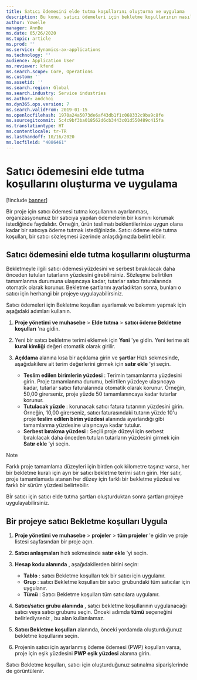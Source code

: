 ```yaml
---
title: Satıcı ödemesini elde tutma koşullarını oluşturma ve uygulama
description: Bu konu, satıcı ödemeleri için bekletme koşullarının nasıl oluşturulacağı ve korunacağı hakkında bilgiler sağlar.
author: Yowelle
manager: AnnBe
ms.date: 05/26/2020
ms.topic: article
ms.prod: ''
ms.service: dynamics-ax-applications
ms.technology: ''
audience: Application User
ms.reviewer: kfend
ms.search.scope: Core, Operations
ms.custom: ''
ms.assetid: ''
ms.search.region: Global
ms.search.industry: Service industries
ms.author: andchoi
ms.dyn365.ops.version: 7
ms.search.validFrom: 2019-01-15
ms.openlocfilehash: 1970a24a5073de6af43db1f1c068332c9ba9c8fe
ms.sourcegitcommit: 5c4c9bf3ba018562d6cb3443c01d550489c415fa
ms.translationtype: HT
ms.contentlocale: tr-TR
ms.lasthandoff: 10/16/2020
ms.locfileid: "4086461"
---
```

# <a name="create-and-apply-vendor-payment-retention-terms"></a>Satıcı ödemesini elde tutma koşullarını oluşturma ve uygulama

[!include [banner](../includes/banner.md)] 

Bir proje için satıcı ödemesi tutma koşullarının ayarlanması, organizasyonunuz bir satıcıya yapılan ödemelerin bir kısmını korumak istediğinde faydalıdır. Örneğin, ürün teslimatı beklentilerinize uygun olana kadar bir satıcıya ödeme tutmak istediğinizde. Satıcı ödeme elde tutma koşulları, bir satıcı sözleşmesi üzerinde anlaşdığınızda belirtilebilir.

## <a name="create-vendor-payment-retention-terms"></a>Satıcı ödemesini elde tutma koşullarını oluşturma

Bekletmeyle ilgili satıcı ödemesi yüzdesini ve serbest bırakılacak daha önceden tutulan tutarların yüzdesini girebilirsiniz. Sözleşme belirtilen tamamlanma durumuna ulaşıncaya kadar, tutarlar satıcı faturalarında otomatik olarak korunur. Bekletme şartlarını ayarladıktan sonra, bunları o satıcı için herhangi bir projeye uygulayabilirsiniz.

Satıcı ödemeleri için Bekletme koşulları ayarlamak ve bakımını yapmak için aşağıdaki adımları kullanın. 

1. **Proje yönetimi ve muhasebe** > **Elde tutma** > **satıcı ödeme Bekletme koşulları** 'na gidin.
2. Yeni bir satıcı bekletme terimi eklemek için **Yeni** 'ye gidin. Yeni terime ait **kural kimliği** değeri otomatik olarak girilir. 
3. **Açıklama** alanına kısa bir açıklama girin ve **şartlar** Hızlı sekmesinde, aşağıdakilere ait terim değerlerini girmek için **satır ekle** 'yi seçin.

   - **Teslim edilen birimlerin yüzdesi** : Terimin tamamlanma yüzdesini girin. Proje tamamlanma durumu, belirtilen yüzdeye ulaşıncaya kadar, tutarlar satıcı faturalarında otomatik olarak korunur. Örneğin, 50,00 girerseniz, proje yüzde 50 tamamlanıncaya kadar tutarlar korunur.
   - **Tutulacak yüzde** : korunacak satıcı fatura tutarının yüzdesini girin. Örneğin, 10,00 girerseniz, satıcı faturasındaki tutarın yüzde 10'u proje **teslim edilen birim yüzdesi** alanında ayarlandığı gibi tamamlanma yüzdesine ulaşıncaya kadar tutulur.
   - **Serbest bırakma yüzdesi** : Seçili proje düzeyi için serbest bırakılacak daha önceden tutulan tutarların yüzdesini girmek için **Satır ekle** 'yi seçin.

> [!NOTE]
> Farklı proje tamamlama düzeyleri için birden çok kilometre taşınız varsa, her bir bekletme kuralı için ayrı bir satıcı bekletme terimi satırı girin. Her satır, proje tamamlamada atanan her düzey için farklı bir bekletme yüzdesi ve farklı bir sürüm yüzdesi belirtebilir.

Bİr satıcı için satıcı elde tutma şartları oluşturduktan sonra şartları projeye uygulayabilirsiniz.

## <a name="apply-vendor-retention-terms-to-a-project"></a>Bir projeye satıcı Bekletme koşulları Uygula

1. **Proje yönetimi ve muhasebe** > **projeler** > **tüm projeler** 'e gidin ve proje listesi sayfasından bir proje açın.
2. **Satıcı anlaşmaları** hızlı sekmesinde **satır ekle** 'yi seçin.
3. **Hesap kodu alanında** , aşağıdakilerden birini seçin: 

   - **Tablo** : satıcı Bekletme koşulları tek bir satıcı için uygulanır.
   - **Grup** : satıcı Bekletme koşulları bir satıcı grubundaki tüm satıcılar için uygulanır.
   - **Tümü** : Satıcı Bekletme koşulları tüm satıcılara uygulanır.

4. **Satıcı/satıcı grubu alanında** , satıcı bekletme koşullarının uygulanacağı satıcı veya satıcı grubunu seçin. Önceki adımda **tümü** seçeneğini belirlediyseniz , bu alan kullanılamaz.
5. **Satıcı Bekletme koşulları** alanında, önceki yordamda oluşturduğunuz bekletme koşullarını seçin.
6. Projenin satıcı için ayarlanmış ödeme ödemesi (PWP) koşulları varsa, proje için eşik yüzdesini **PWP eşik yüzdesi** alanına girin.

Satıcı Bekletme koşulları, satıcı için oluşturduğunuz satınalma siparişlerinde de görüntülenir.
